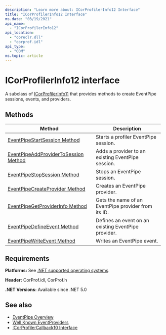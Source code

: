 ```yaml
---
description: "Learn more about: ICorProfilerInfo12 Interface"
title: "ICorProfilerInfo12 Interface"
ms.date: "03/19/2021"
api_name:
  - "ICorProfilerInfo12"
api_location:
  - "coreclr.dll"
  - "corprof.idl"
api_type:
  - "COM"
ms.topic: article
---
```

# ICorProfilerInfo12 interface

 A subclass of [ICorProfilerInfo11](icorprofilerinfo11-interface.md) that provides methods to create EventPipe sessions, events, and providers.

## Methods

|Method|Description|
|------------|-----------------|
|[EventPipeStartSession Method](icorprofilerinfo12-eventpipestartsession-method.md)|Starts a profiler EventPipe session.|
|[EventPipeAddProviderToSession Method](icorprofilerinfo12-eventpipeaddprovidertosession-method.md)|Adds a provider to an existing EventPipe session.|
|[EventPipeStopSession Method](icorprofilerinfo12-eventpipestopsession-method.md)|Stops an EventPipe session.|
|[EventPipeCreateProvider Method](icorprofilerinfo12-eventpipecreateprovider-method.md)|Creates an EventPipe provider.|
|[EventPipeGetProviderInfo Method](icorprofilerinfo12-eventpipegetproviderinfo-method.md)|Gets the name of an EventPipe provider from its ID.|
|[EventPipeDefineEvent Method](icorprofilerinfo12-eventpipedefineevent-method.md)|Defines an event on an existing EventPipe provider.|
|[EventPipeWriteEvent Method](icorprofilerinfo12-eventpipewriteevent-method.md)|Writes an EventPipe event.|

## Requirements

**Platforms:** See [.NET supported operating systems](https://github.com/dotnet/core/blob/main/os-lifecycle-policy.md).

**Header:** CorProf.idl, CorProf.h

**.NET Versions:** Available since .NET 5.0

## See also

- [EventPipe Overview](../../../core/diagnostics/eventpipe.md)
- [Well Known EventProviders](../../../core/diagnostics/well-known-event-providers.md)
- [ICorProfilerCallback10 Interface](icorprofilercallback10-interface.md)
